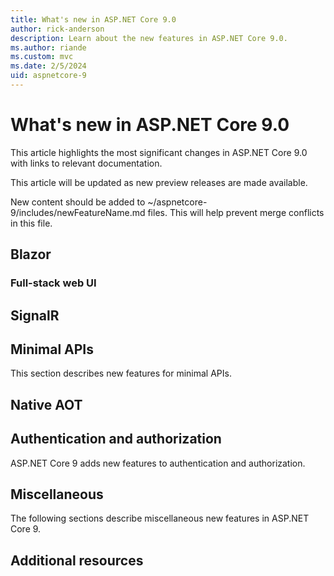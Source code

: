 ```yaml
---
title: What's new in ASP.NET Core 9.0
author: rick-anderson
description: Learn about the new features in ASP.NET Core 9.0.
ms.author: riande
ms.custom: mvc
ms.date: 2/5/2024
uid: aspnetcore-9
---
```

# What's new in ASP.NET Core 9.0

This article highlights the most significant changes in ASP.NET Core 9.0 with links to relevant documentation.

This article will be updated as new preview releases are made available.

New content should be added to ~/aspnetcore-9/includes/newFeatureName.md files. This will help prevent merge conflicts in this file.

## Blazor

### Full-stack web UI

## SignalR

## Minimal APIs

This section describes new features for minimal APIs.
## Native AOT

## Authentication and authorization

ASP.NET Core 9 adds new features to authentication and authorization.

## Miscellaneous

The following sections describe miscellaneous new features in ASP.NET Core 9.

## Additional resources
